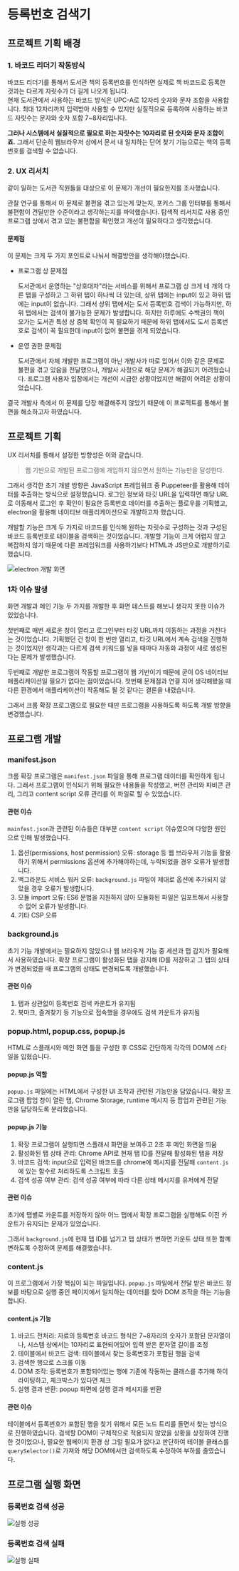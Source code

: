 # 등록번호 검색기

## 프로젝트 기획 배경

### 1. 바코드 리더기 작동방식

바코드 리더기를 통해서 도서관 책의 등록번호를 인식하면 실제로 책 바코드로 등록한 것과는 다르게 자릿수가 더 길게 나오게 됩니다.  
현재 도서관에서 사용하는 바코드 방식은 UPC-A로 12자리 숫자와 문자 조합을 사용합니다. 최대 12자리까지 입력받아 사용할 수 있지만 실질적으로 등록하여 사용하는 바코드 자릿수는 문자와 숫자 포함 7~8자리입니다.

**그러나 시스템에서 실질적으로 필요로 하는 자릿수는 10자리로 된 숫자와 문자 조합이죠.**
그래서 단순히 웹브라우저 상에서 문서 내 일치하는 단어 찾기 기능으로는 책의 등록번호를 검색할 수 없습니다.

### 2. UX 리서치

같이 일하는 도서관 직원들을 대상으로 이 문제가 개선이 필요한지를 조사했습니다.

관찰 연구를 통해서 이 문제로 불편을 겪고 있는게 맞는지, 포커스 그룹 인터뷰를 통해서 불편함이 견딜만한 수준이라고 생각하는지를 파악했습니다.
탐색적 리서치로 사용 중인 프로그램 상에서 겪고 있는 불편함을 확인했고 개선이 필요하다고 생각했습니다.

#### 문제점

이 문제는 크게 두 가지 포인트로 나눠서 해결방안을 생각해야했습니다.

- 프로그램 상 문제점

  도서관에서 운영하는 "상호대차"라는 서비스를 위해서 프로그램 상 크게 네 개의 다른 탭을 구성하고 그 하위 탭이 하나씩 더 있는데, 상위 탭에는 input이 있고 하위 탭에는 input이 없습니다.
  그래서 상위 탭에서는 도서 등록번호 검색이 가능하지만, 하위 탭에서는 검색이 불가능한 문제가 발생합니다.
  하지만 하루에도 수백권의 책이 오가는 도서관 특성 상 중복 확인이 꼭 필요하기 때문에 하위 탭에서도 도서 등록번호로 검색이 꼭 필요한데 input이 없어 불편을 겪게 되었습니다.

- 운영 권한 문제점

  도서관에서 자체 개발한 프로그램이 아닌 개발사가 따로 있어서 이와 같은 문제로 불편을 겪고 있음을 전달했으나, 개발사 사정으로 해당 문제가 해결되기 어려웠습니다.
  프로그램 사용자 입장에서는 개선이 시급한 상황이었지만 해결이 어려운 상황이었습니다.

결국 개발사 측에서 이 문제를 당장 해결해주지 않았기 때문에 이 프로젝트를 통해서 불편을 해소하고자 하였습니다.

## 프로젝트 기획

UX 리서치를 통해서 설정한 방향성은 이와 같습니다.

> 웹 기반으로 개발된 프로그램에 개입하지 않으면서 원하는 기능만을 달성한다.

그래서 생각한 초기 개발 방향은 JavaScript 프레임워크 중 Puppeteer를 활용해 데이터를 추출하는 방식으로 설정했습니다.
로그인 정보와 타깃 URL을 입력하면 해당 URL로 이동해서 로그인 후 확인이 필요한 등록번호 데이터를 추출하는 플로우를 기획했고, electron을 활용해 네이티브 애플리케이션으로 개발하고자 했습니다.

개발할 기능은 크게 두 가지로 바코드를 인식해 원하는 자릿수로 구성하는 것과 구성된 바코드 등록번호로 테이블을 검색하는 것이었습니다. 개발할 기능이 크게 어렵지 않고 복잡하지 않기 때문에 다른 프레임워크를 사용하기보다 HTML과 JS만으로 개발하기로 했습니다.

![electron 개발 화면](img/electron_sample.png)

### 1차 이슈 발생

화면 개발과 메인 기능 두 가지를 개발한 후 화면 테스트를 해보니 생각지 못한 이슈가 있었습니다.

첫번째로 매번 새로운 창이 열리고 로그인부터 타깃 URL까지 이동하는 과정을 거친다는 것이었습니다. 기획했던 건 창이 한 번만 열리고, 타깃 URL에서 계속 검색을 진행하는 것이었지만 생각과는 다르게 검색 키워드를 넣을 때마다 자동화 과정이 새로 생성된다는 문제가 발생했습니다.

두번째로 개발한 프로그램이 작동할 프로그램이 웹 기반이기 때문에 굳이 OS 네이티브 애플리케이션일 필요가 없다는 점이었습니다. 첫번째 문제점과 연결 지어 생각해봤을 때 다른 환경에서 애플리케이션이 작동해도 될 것 같다는 결론을 내렸습니다.

그래서 크롬 확장 프로그램으로 필요한 때만 프로그램을 사용하도록 하도록 개발 방향을 변경했습니다.

## 프로그램 개발

### manifest.json

크롬 확장 프로그램은 `manifest.json` 파일을 통해 프로그램 데이터를 확인하게 됩니다. 그래서 프로그램이 인식되기 위해 필요한 내용들을 작성했고, 버전 관리와 파비콘 관리, 그리고 content script 오류 관리를 이 파일로 할 수 있었습니다.

#### 관련 이슈

`mainfest.json`과 관련된 이슈들은 대부분 `content script` 이슈였으며 다양한 원인으로 인해 발생했습니다.

1. 옵션(permissions, host permission) 오류: storage 등 웹 브라우저 기능을 활용하기 위해서 permissions 옵션에 추가해야하는데, 누락되었을 경우 오류가 발생합니다.
2. 백그라운드 서비스 워커 오류: `background.js` 파일이 제대로 옵션에 추가되지 않았을 경우 오류가 발생합니다.
3. 모듈 import 오류: ES6 문법을 지원하지 않아 모듈화된 파일은 임포트해서 사용할 수 없어 오류가 발생합니다.
4. 기타 CSP 오류

### background.js

초기 기능 개발에서는 필요하지 않았으나 웹 브라우저 기능 중 세션과 탭 감지가 필요해서 사용하였습니다.
확장 프로그램이 활성화된 탭을 감지해 ID를 저장하고 그 탭의 상태가 변경되었을 때 프로그램의 상태도 변경되도록 개발했습니다.

#### 관련 이슈

1. 탭과 상관없이 등록번호 검색 카운트가 유지됨
2. 북마크, 즐겨찾기 등 기능으로 접속했을 경우에도 검색 카운트가 유지됨

### popup.html, popup.css, popup.js

HTML로 스플래시와 메인 화면 틀을 구성한 후 CSS로 간단하게 각각의 DOM에 스타일을 입혔습니다.

#### popup.js 역할

`popup.js` 파일에는 HTML에서 구성한 UI 조작과 관련된 기능만을 담았습니다. 확장 프로그램 팝업 창이 열린 탭, Chrome Storage, runtime 메시지 등 팝업과 관련된 기능만을 담당하도록 분리했습니다.

#### popup.js 기능

1. 확장 프로그램이 실행되면 스플래시 화면을 보여주고 2초 후 메인 화면을 띄움
2. 활성화된 탭 상태 관리: Chrome API로 현재 탭 ID를 전달해 활성화된 탭을 저장
3. 바코드 검색: input으로 입력된 바코드를 chrome에 메시지를 전달해 `content.js`에 있는 함수로 처리하도록 스크립트 호출
4. 검색 성공 여부 관리: 검색 성공 여부에 따라 다른 상태 메시지를 유저에게 전달

#### 관련 이슈

초기에 탭별로 카운트를 저장하지 않아 어느 탭에서 확장 프로그램을 실행해도 이전 카운트가 유지되는 문제가 있었습니다.

그래서 `background.js`에 현재 탭 ID를 넘기고 탭 상태가 변하면 카운트 상태 또한 함꼐 변하도록 수정하여 문제를 해결했습니다.

### content.js

이 프로그램에서 가장 핵심이 되는 파일입니다. `popup.js` 파일에서 전달 받은 바코드 정보를 바탕으로 실행 중인 페이지에서 일치하는 데이터를 찾아 DOM 조작을 하는 기능을 합니다.

#### content.js 기능

1. 바코드 전처리: 자료의 등록번호 바코드 형식은 7~8자리의 숫자가 포함된 문자열이나, 시스템 상에서는 10자리로 표현되어있어 입력 받은 문자열 길이를 조정
2. 테이블에서 바코드 검색: 테이블에서 찾는 등록번호가 포함된 행을 검색
3. 검색한 행으로 스크롤 이동
4. DOM 조작: 등록번호가 포함되어있는 행에 기존에 작동하는 클래스를 추가해 하이라이팅하고, 체크박스가 있다면 체크
5. 실행 결과 반환: popup 화면에 실행 결과 메시지를 반환

#### 관련 이슈

테이블에서 등록번호가 포함된 행을 찾기 위해서 모든 노드 트리를 돌면서 찾는 방식으로 진행하였습니다. 검색할 DOM이 구체적으로 적용되지 않았을 상황을 상정하여 진행한 것이었으나, 필요한 웹페이지 환경 상 그럴 필요가 없다고 판단하여 테이블 클래스를 `querySelector()`로 가져와 해당 DOM에서만 검색하도록 수정하여 부하를 줄였습니다.

## 프로그램 실행 화면

### 등록번호 검색 성공

![실행 성공](img/success.jpg)

### 등록번호 검색 실패

![실행 실패](img/fail.jpg)
